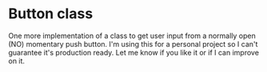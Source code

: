 # Button class
One more implementation of a class to get user input from a normally open (NO) momentary push button.
I'm using this for a personal project so I can't guarantee it's production ready. Let me know if you like it or if I can improve on it.
